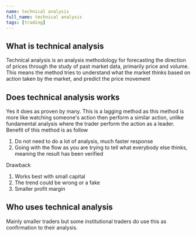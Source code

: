 ```yaml
---
name: technical analysis
full_name: technical analysis
tags: [trading]
---
```

## What is technical analysis
Technical analysis is an analysis methodology for forecasting the direction of prices through the study of past market data, primarily price and volume. This means the method tries to understand what the market thinks based on action taken by the market, and predict the price movement

## Does technical analysis works
Yes it does as proven by many. This is a lagging method as this method is more like watching someone's action then perform a similar action, unlike fundamental analysis where the trader perform the action as a leader. Benefit of this method is as follow
1. Do not need to do a lot of analysis, much faster response
2. Going with the flow as you are trying to tell what everybody else thinks, meaning the result has been verified

Drawback
1. Works best with small capital
2. The trend could be wrong or a fake
3. Smaller profit margin

## Who uses technical analysis
Mainly smaller traders but some institutional traders do use this as confirmation to their analysis.